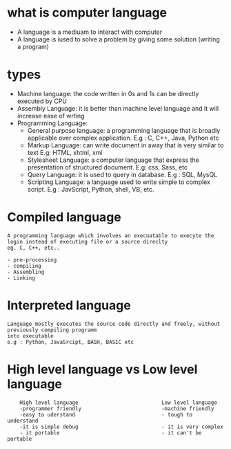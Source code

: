 
# what is computer language 
 - A language is a mediuam to interact with computer 
 - A language is iused to solve a problem by giving some solution (writing a program)

# types 
 - Machine language:
        the code written in 0s and 1s can be directly executed  by CPU
 - Assembly Language:
        it is better than machine level language and it will increase ease of wrting 
 - Programming Language:
    - General purpose language:
         a programming language that is broadly applicable over complex application.
                E.g : C, C++, Java, Python etc 
    - Markup Language:
               can write document in away that is very similar to text
               E.g: HTML, xhtml, xml
    - Stylesheet Language:
                a computer language that express the presentation of  structured document.
                E.g: css, Sass,  etc 
    - Query Language:
                it is used to query in database.
                E.g : SQL, MysQL 
    - Scripting Language:
                a language used to write simple to complex script.
                E.g : JavScript, Python, shell, VB, etc.   


# Compiled language
    A programming language which involves an execuatable to execyte the login instead of executing file or a source direclty
    eg. C, C++, etc..

    - pre-processing
    - compiling 
    - Assembling
    - Linking 

# Interpreted language
    Language mostly executes the source code directly and freely, without previously compiling programm
    into executable
    e.g : Python, JavaSrcipt, BASH, BASIC etc



# High level language vs Low level language

        High level language                           Low level language
        -programmer friendly                          -machine friendly
        -easy to uderstand                            - tough to understand
        -it is simple debug                           - it is very complex 
        - it portable                                 - it can't be portable
       